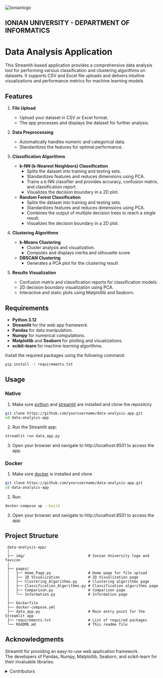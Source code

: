 ![Ionianlogo](https://github.com/kostasafe/data-analysis-app/assets/22775121/ff493346-d82f-4f3a-9e9c-d6d388a65c7c) 

## IONIAN UNIVERSITY - DEPARTMENT OF INFORMATICS



# Data Analysis Application
This Streamlit-based application provides a comprehensive data analysis tool for performing various classification and clustering algorithms on datasets. It supports CSV and Excel file uploads and delivers intuitive visualizations and performance metrics for machine learning models.</br>

## Features

1. **File Upload**
    - Upload your dataset in CSV or Excel format.
    - The app processes and displays the dataset for further analysis.

2. **Data Preprocessing**
    - Automatically handles numeric and categorical data.
    - Standardizes the features for optimal performance.

3. **Classification Algorithms**
    - **k-NN (k-Nearest Neighbors) Classification**
        - Splits the dataset into training and testing sets.
        - Standardizes features and reduces dimensions using PCA.
        - Trains a k-NN classifier and provides accuracy, confusion matrix, and classification report.
        - Visualizes the decision boundary in a 2D plot.
    - **Random Forest Classification**
        - Splits the dataset into training and testing sets.
        - Standardizes features and reduces dimensions using PCA.
        - Combines the output of multiple decision trees to reach a single result.
        - Visualizes the decision boundary in a 2D plot.

4. **Clustering Algorithms**
    - **k-Means Clustering**
        - Cluster analysis and visualization.
        - Computes and displays inertia and silhouette score.
    -  **DBSCAN Clustering**
        - Generates a PCA plot for the clustering result

5. **Results Visualization**
    - Confusion matrix and classification reports for classification models.
    - 2D decision boundary visualization using PCA.
    - Interactive and static plots using Matplotlib and Seaborn.

## Requirements

- **Python 3.12**
- **Streamlit** for the web app framework.
- **Pandas** for data manipulation.
- **Numpy** for numerical computations.
- **Matplotlib** and **Seaborn** for plotting and visualizations.
- **scikit-learn** for machine learning algorithms.

Install the required packages using the following command:
  ```bash
  pip install -r requirements.txt
  ```

## Usage
### Native
1. Make sure [python](https://www.python.org/downloads/) and [streamlit](https://docs.streamlit.io/get-started/installation) are installed and clone the repository
  ```bash
  git clone https://github.com/yourusername/data-analysis-app.git
  cd data-analysis-app
   ```
2. Run the Streamlit app:
  ```bash
  streamlit run data_app.py
  ```
3. Open your browser and navigate to http://localhost:8501 to access the app.

### Docker
1. Make sure [docker](https://docs.docker.com/engine/install/) is installed and clone 
  ```bash
  git clone https://github.com/yourusername/data-analysis-app.git
  cd data-analysis-app
   ```
2. Run:
  ```bash
  docker-compose up --build
  ```
3. Open your browser and navigate to http://localhost:8501 to access the app. 

## Project Structure

  ```tree
   data-analysis-app/
   │
   ├── img/                             # Ionian University logo and favicon
   |
   ├── pages/
   │   ├── Home_Page.py                 # Home page for file upload
   │   ├── 2D Visualization             # 2D Visualization page
   │   ├── Clustering_Algorithms.py     # Clustering algorithms page
   │   ├── Classification_Algorithms.py # Classification algorithms page    
   │   ├── Comparison.py                # Comparison page
   │   └── Information.py               # Information page
   │    
   ├── Dockerfile                       
   ├── docker-compose.yml               
   ├── data_app.py                      # Main entry point for the Streamlit app
   ├── requirements.txt                 # List of required packages
   └── README.md                        # This readme file
   ```

## Acknowledgments

Streamlit for providing an easy-to-use web application framework.</br>
The developers of Pandas, Numpy, Matplotlib, Seaborn, and scikit-learn for their invaluable libraries.

<details>
<summary> Contributors </summary>
Persefoni Megaliou, Afentoulis Konstantinos, Aggelos Kalocheris
</details>

